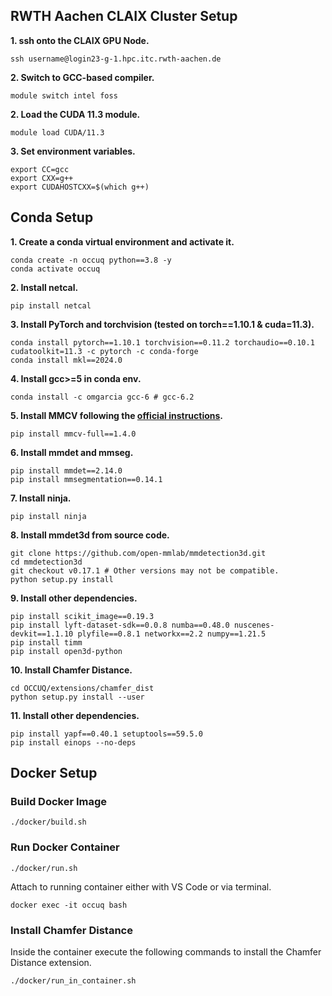 ## RWTH Aachen CLAIX Cluster Setup

**1. ssh onto the CLAIX GPU Node.**
```shell
ssh username@login23-g-1.hpc.itc.rwth-aachen.de
```

**2. Switch to GCC-based compiler.**
```shell
module switch intel foss
```

**2. Load the CUDA 11.3 module.**
```shell
module load CUDA/11.3
```

**3. Set environment variables.**
```shell
export CC=gcc
export CXX=g++
export CUDAHOSTCXX=$(which g++)
```

## Conda Setup

**1. Create a conda virtual environment and activate it.**
```shell
conda create -n occuq python==3.8 -y
conda activate occuq
```

**2. Install netcal.**
```shell
pip install netcal
```

**3. Install PyTorch and torchvision (tested on torch==1.10.1 & cuda=11.3).**
```shell
conda install pytorch==1.10.1 torchvision==0.11.2 torchaudio==0.10.1 cudatoolkit=11.3 -c pytorch -c conda-forge
conda install mkl==2024.0
```

**4. Install gcc>=5 in conda env.**
```shell
conda install -c omgarcia gcc-6 # gcc-6.2
```

**5. Install MMCV following the [official instructions](https://github.com/open-mmlab/mmcv).**
```shell
pip install mmcv-full==1.4.0
```

**6. Install mmdet and mmseg.**
```shell
pip install mmdet==2.14.0
pip install mmsegmentation==0.14.1
```

**7. Install ninja.**
```shell
pip install ninja
```

**8. Install mmdet3d from source code.**
```shell
git clone https://github.com/open-mmlab/mmdetection3d.git
cd mmdetection3d
git checkout v0.17.1 # Other versions may not be compatible.
python setup.py install
```

**9. Install other dependencies.**
```shell
pip install scikit_image==0.19.3
pip install lyft-dataset-sdk==0.0.8 numba==0.48.0 nuscenes-devkit==1.1.10 plyfile==0.8.1 networkx==2.2 numpy==1.21.5
pip install timm
pip install open3d-python
```

**10. Install Chamfer Distance.**
```shell
cd OCCUQ/extensions/chamfer_dist
python setup.py install --user
```

**11. Install other dependencies.**
```shell
pip install yapf==0.40.1 setuptools==59.5.0
pip install einops --no-deps
```

## Docker Setup

### Build Docker Image

```shell
./docker/build.sh
```

### Run Docker Container

```shell
./docker/run.sh
```

Attach to running container either with VS Code or via terminal.
```shell
docker exec -it occuq bash
```

### Install Chamfer Distance
Inside the container execute the following commands to install the Chamfer Distance extension.
```shell
./docker/run_in_container.sh
```



